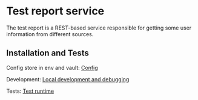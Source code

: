 # Test report service

The test report is a REST-based service responsible for getting some user information from different sources.

## Installation and Tests
Сonfig store in env and vault: [Config](https://github.com/bigbag/test-report/-/blob/master/CONFIG.md)

Development: [Local development and debugging](https://github.com/bigbag/test-report/-/blob/master/INSTALLING.md#local-development-and-debugging)

Tests: [Test runtime](https://github.com/bigbag/test-report/-/blob/master/INSTALLING.md#tests)
